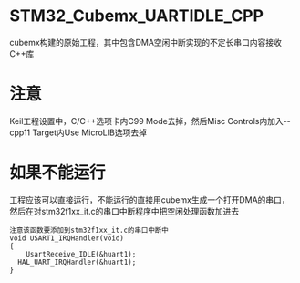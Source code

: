 # STM32_Cubemx_UARTIDLE_CPP
cubemx构建的原始工程，其中包含DMA空闲中断实现的不定长串口内容接收C++库

# 注意

Keil工程设置中，C/C++选项卡内C99 Mode去掉，然后Misc Controls内加入--cpp11
Target内Use MicroLIB选项去掉

# 如果不能运行
工程应该可以直接运行，不能运行的直接用cubemx生成一个打开DMA的串口，然后在对stm32f1xx_it.c的串口中断程序中把空闲处理函数加进去
```
注意该函数要添加到stm32f1xx_it.c的串口中断中
void USART1_IRQHandler(void)
{
	UsartReceive_IDLE(&huart1);
  HAL_UART_IRQHandler(&huart1);
}
```
